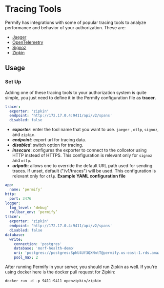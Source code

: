 
# Tracing Tools

Permify has integrations with some of popular tracing tools to analyze performance and behavior of your authorization. These are:

- [Jaeger](https://www.jaegertracing.io/)
- [OpenTelemetry](https://opentelemetry.io/)
- [Signoz](https://signoz.io/)
- [Zipkin](https://zipkin.io/)

## Usage

### Set Up

Adding one of these tracing tools to your authorization system is quite simple, you just need to define it in the Permify configuration file as **tracer**. 

```yaml
tracer:
  exporter: 'zipkin'
  endpoint: 'http://172.17.0.4:9411/api/v2/spans'
  disabled: false
```

- ***exporter***: enter the tool name that you want to use. `jaeger` , `otlp`, `signoz`, and `zipkin`.
- ***endpoint***: export url for tracing data.
- ***disabled***: switch option for tracing.
- ***insecure***: configures the exporter to connect to the collcetor using HTTP instead of HTTPS. This configuration is relevant only for `signoz` and `otlp`.
- ***urlpath***: allows one to override the default URL path used for sending traces. If unset, default ("/v1/traces") will be used. This configuration is relevant only for `otlp`.
**Example YAML configuration file**

```yaml
app:
  name: ‘permify’
http:
  port: 3476
logger:
  log_level: ‘debug’
  rollbar_env: ‘permify’
tracer:
  exporter: 'zipkin'
  endpoint: 'http://172.17.0.4:9411/api/v2/spans'
  disabled: false
database:
  write:
    connection: 'postgres'
    database: 'morf-health-demo'
    uri: 'postgres://postgres:SphU4Uf3QXNntT@permify.us-east-1.rds.amazonaws.com:5432'
    pool_max: 2
```

After running Permify in your server, you should run Zipkin as well. If you're using docker here is the docker pull request for Zipkin:

```
docker run -d -p 9411:9411 openzipkin/zipkin
```

